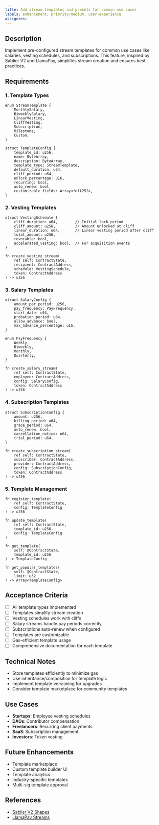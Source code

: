```yaml
---
title: Add stream templates and presets for common use cases
labels: enhancement, priority-medium, user-experience
assignees: 
---
```


## Description

Implement pre-configured stream templates for common use cases like salaries, vesting schedules, and subscriptions. This feature, inspired by Sablier V2 and LlamaPay, simplifies stream creation and ensures best practices.

## Requirements

### 1. Template Types
```cairo
enum StreamTemplate {
    MonthlySalary,
    BiweeklySalary,
    LinearVesting,
    CliffVesting,
    Subscription,
    Milestone,
    Custom,
}

struct TemplateConfig {
    template_id: u256,
    name: ByteArray,
    description: ByteArray,
    template_type: StreamTemplate,
    default_duration: u64,
    cliff_period: u64,
    unlock_percentage: u16,
    recurring: bool,
    auto_renew: bool,
    customizable_fields: Array<felt252>,
}
```

### 2. Vesting Templates
```cairo
struct VestingSchedule {
    cliff_duration: u64,        // Initial lock period
    cliff_amount: u256,         // Amount unlocked at cliff
    linear_duration: u64,       // Linear vesting period after cliff
    total_amount: u256,
    revocable: bool,
    accelerated_vesting: bool,  // For acquisition events
}

fn create_vesting_stream(
    ref self: ContractState,
    recipient: ContractAddress,
    schedule: VestingSchedule,
    token: ContractAddress
) -> u256
```

### 3. Salary Templates
```cairo
struct SalaryConfig {
    amount_per_period: u256,
    pay_frequency: PayFrequency,
    start_date: u64,
    probation_period: u64,
    allow_advance: bool,
    max_advance_percentage: u16,
}

enum PayFrequency {
    Weekly,
    Biweekly,
    Monthly,
    Quarterly,
}

fn create_salary_stream(
    ref self: ContractState,
    employee: ContractAddress,
    config: SalaryConfig,
    token: ContractAddress
) -> u256
```

### 4. Subscription Templates
```cairo
struct SubscriptionConfig {
    amount: u256,
    billing_period: u64,
    grace_period: u64,
    auto_renew: bool,
    cancellation_notice: u64,
    trial_period: u64,
}

fn create_subscription_stream(
    ref self: ContractState,
    subscriber: ContractAddress,
    provider: ContractAddress,
    config: SubscriptionConfig,
    token: ContractAddress
) -> u256
```

### 5. Template Management
```cairo
fn register_template(
    ref self: ContractState,
    config: TemplateConfig
) -> u256

fn update_template(
    ref self: ContractState,
    template_id: u256,
    config: TemplateConfig
)

fn get_template(
    self: @ContractState,
    template_id: u256
) -> TemplateConfig

fn get_popular_templates(
    self: @ContractState,
    limit: u32
) -> Array<TemplateConfig>
```

## Acceptance Criteria
- [ ] All template types implemented
- [ ] Templates simplify stream creation
- [ ] Vesting schedules work with cliffs
- [ ] Salary streams handle pay periods correctly
- [ ] Subscriptions auto-renew when configured
- [ ] Templates are customizable
- [ ] Gas-efficient template usage
- [ ] Comprehensive documentation for each template

## Technical Notes
- Store templates efficiently to minimize gas
- Use inheritance/composition for template logic
- Implement template versioning for upgrades
- Consider template marketplace for community templates

## Use Cases
- **Startups**: Employee vesting schedules
- **DAOs**: Contributor compensation
- **Freelancers**: Recurring client payments
- **SaaS**: Subscription management
- **Investors**: Token vesting

## Future Enhancements
- Template marketplace
- Custom template builder UI
- Template analytics
- Industry-specific templates
- Multi-sig template approval

## References
- [Sablier V2 Shapes](https://docs.sablier.com/concepts/protocol/stream-shapes)
- [LlamaPay Streams](https://docs.llamapay.io/) 